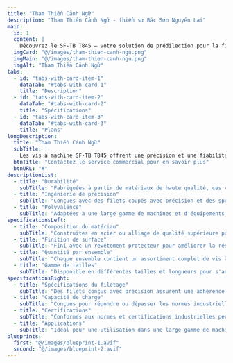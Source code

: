 ```yaml
---
title: "Tham Thiền Cảnh Ngữ"
description: "Tham Thiền Cảnh Ngữ - thiền sư Bác Sơn Nguyên Lai"
main:
  id: 1
  content: |
    Découvrez le SF-TB T845 – votre solution de prédilection pour la fixation de précision dans les machines et équipements. Cet ensemble complet de vis à machine est méticuleusement conçu pour répondre aux exigences strictes des applications industrielles, garantissant une fixation sécurisée et fiable.
  imgCard: "@/images/tham-thien-canh-ngu.png"
  imgMain: "@/images/tham-thien-canh-ngu.png"
  imgAlt: "Tham Thiền Cảnh Ngữ"
tabs:
  - id: "tabs-with-card-item-1"
    dataTab: "#tabs-with-card-1"
    title: "Description"
  - id: "tabs-with-card-item-2"
    dataTab: "#tabs-with-card-2"
    title: "Spécifications"
  - id: "tabs-with-card-item-3"
    dataTab: "#tabs-with-card-3"
    title: "Plans"
longDescription:
  title: "Tham Thiền Cảnh Ngữ"
  subTitle: |
    Les vis à machine SF-TB T845 offrent une précision et une fiabilité inégalées pour les applications industrielles, garantissant un fonctionnement fluide et une longue durée de vie pour vos machines et équipements.
  btnTitle: "Contactez le service commercial pour en savoir plus"
  btnURL: "#"
descriptionList:
  - title: "Durabilité"
    subTitle: "Fabriquées à partir de matériaux de haute qualité, ces vis à machine sont conçues pour résister aux rigueurs des environnements industriels."
  - title: "Ingénierie de précision"
    subTitle: "Conçues avec des filets coupés avec précision et des spécifications exactes, garantissant un ajustement serré et sécurisé pour chaque application."
  - title: "Polyvalence"
    subTitle: "Adaptées à une large gamme de machines et d'équipements, offrant des solutions de fixation polyvalentes pour divers besoins industriels."
specificationsLeft:
  - title: "Composition du matériau"
    subTitle: "Construites en acier ou alliage de qualité supérieure pour une résistance et une durabilité exceptionnelles."
  - title: "Finition de surface"
    subTitle: "Fini avec un revêtement protecteur pour améliorer la résistance à la corrosion et prolonger la durée de vie."
  - title: "Quantité par ensemble"
    subTitle: "Chaque ensemble contient un assortiment complet de vis à machine pour répondre aux divers besoins industriels."
  - title: "Gamme de tailles"
    subTitle: "Disponible en différentes tailles et longueurs pour s'adapter aux spécifications des machines et équipements."
specificationsRight:
  - title: "Spécifications du filetage"
    subTitle: "Des filets conçus avec précision assurent une adhérence optimale et une fiabilité, même dans les environnements à haute vibration."
  - title: "Capacité de charge"
    subTitle: "Conçues pour répondre ou dépasser les normes industrielles en matière de capacité de charge, garantissant une opération sûre et fiable."
  - title: "Certifications"
    subTitle: "Conformes aux normes et certifications industrielles pertinentes, garantissant qualité et fiabilité."
  - title: "Applications"
    subTitle: "Idéal pour une utilisation dans une large gamme de machines industrielles, équipements et assemblages nécessitant une fixation précise et sécurisée."
blueprints:
  first: "@/images/blueprint-1.avif"
  second: "@/images/blueprint-2.avif"  
---
```

